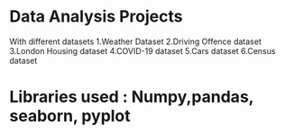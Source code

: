 # Data Analysis Projects

With different datasets
1.Weather Dataset
2.Driving Offence dataset
3.London Housing dataset
4.COVID-19 dataset
5.Cars dataset
6.Census dataset

# Libraries used : Numpy,pandas, seaborn, pyplot
